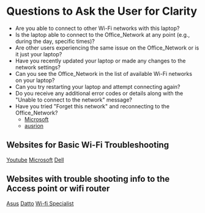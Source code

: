 # Questions to Ask the User for Clarity
- Are you able to connect to other Wi-Fi networks with this laptop?
- Is the laptop able to connect to the Office_Network at any point (e.g., during the day, specific times)?
- Are other users experiencing the same issue on the Office_Network or is it just your laptop?
- Have you recently updated your laptop or made any changes to the network settings?
- Can you see the Office_Network in the list of available Wi-Fi networks on your laptop?
- Can you try restarting your laptop and attempt connecting again?
- Do you receive any additional error codes or details along with the "Unable to connect to the network" message?
- Have you tried "Forget this network" and reconnecting to the Office_Network?
  * [Microsoft](https://support.microsoft.com/en-us/windows/fix-wi-fi-connection-issues-in-windows-9424a1f7-6a3b-65a6-4d78-7f07eee84d2c#:~:text=Forget%20and%20reconnect%20to%20the,it%20and%20entering%20the%20password.)
  *  [ausrion](https://www.asurion.com/connect/tech-tips/laptop-wont-connect-wifi/)
##  Websites for Basic Wi-Fi Troubleshooting
[Youtube](https://www.youtube.com/watch?v=Un-lieuCQBI)
[Microsoft](https://support.microsoft.com/en-us/windows/fix-wi-fi-connection-issues-in-windows-9424a1f7-6a3b-65a6-4d78-7f07eee84d2c)
[Dell](https://www.dell.com/support/contents/en-us/article/product-support/self-support-knowledgebase/networking-wifi-and-bluetooth/wireless-networking)
##  Websites with trouble shooting info to the Access point or wifi router
[Asus](https://www.asus.com/ca-en/support/faq/1030645/)
[Datto](https://networkinghelp.datto.com/help/Content/kb/Networking/Networking%20Troubleshooting/KB115000468826.htm)
[Wi-fi Specialist](https://thewifispecialist.co.uk/blog/access-point-issues/)
